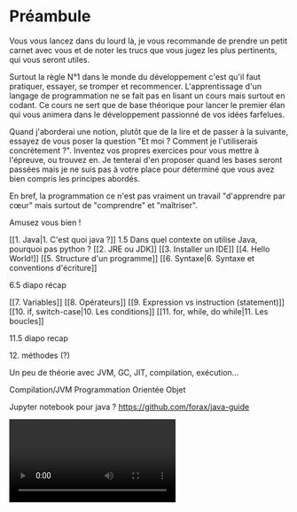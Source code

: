 # Préambule

Vous vous lancez dans du lourd là, je vous recommande de prendre un petit carnet avec vous et de noter les trucs que vous jugez les plus pertinents, qui vous seront utiles.

Surtout la règle N°1 dans le monde du développement c'est qu'il faut pratiquer, essayer, se tromper et recommencer. L'apprentissage d'un langage de programmation ne se fait pas en lisant un cours mais surtout en codant. Ce cours ne sert que de base théorique pour lancer le premier élan qui vous animera dans le développement passionné de vos idées farfelues.

Quand j'aborderai une notion, plutôt que de la lire et de passer à la suivante, essayez de vous poser la question "Et moi ? Comment je l'utiliserais concrètement ?". Inventez vos propres exercices pour vous mettre à l'épreuve, ou trouvez en. Je tenterai d'en proposer quand les bases seront passées mais je ne suis pas à votre place pour déterminé que vous avez bien compris les principes abordés.

En bref, la programmation ce n'est pas vraiment un travail "d'apprendre par cœur" mais surtout de "comprendre" et "maîtriser". 

Amusez vous bien !

[[1. Java|1. C'est quoi java ?]]
1.5 Dans quel contexte on utilise Java, pourquoi pas python ?
[[2. JRE ou JDK]]
[[3. Installer un IDE]]
[[4. Hello World!]]
[[5. Structure d'un programme]]
[[6. Syntaxe|6. Syntaxe et conventions d'écriture]]

6.5 diapo récap

[[7. Variables]]
[[8. Opérateurs]]
[[9. Expression vs instruction (statement)]]
[[10. if, switch-case|10. Les conditions]]
[[11. for, while, do while|11. Les boucles]]

11.5 diapo recap

12\. méthodes (?)

Un peu de théorie avec JVM, GC, JIT, compilation, exécution...

Compilation/JVM
Programmation Orientée Objet

Jupyter notebook pour java ? https://github.com/forax/java-guide

![d|100x145](reflechir.mp4)


